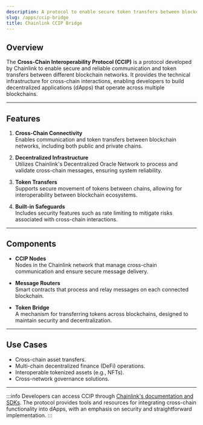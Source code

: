 ```yaml
---
description: A protocol to enable secure token transfers between blockchain networks
slug: /apps/ccip-bridge
title: Chainlink CCIP Bridge
---
```


## Overview

The **Cross-Chain Interoperability Protocol (CCIP)** is a protocol developed by Chainlink to enable secure and reliable communication and token transfers between different blockchain networks. It provides the technical infrastructure for cross-chain interactions, enabling developers to build decentralized applications (dApps) that operate across multiple blockchains.

---

## Features

1. **Cross-Chain Connectivity**  
   Enables communication and token transfers between blockchain networks, including both public and private chains.

2. **Decentralized Infrastructure**  
   Utilizes Chainlink's Decentralized Oracle Network to process and validate cross-chain messages, ensuring system reliability.

3. **Token Transfers**  
   Supports secure movement of tokens between chains, allowing for interoperability between blockchain ecosystems.

4. **Built-in Safeguards**  
   Includes security features such as rate limiting to mitigate risks associated with cross-chain interactions.

---

## Components

- **CCIP Nodes**  
  Nodes in the Chainlink network that manage cross-chain communication and ensure secure message delivery.

- **Message Routers**  
  Smart contracts that process and relay messages on each connected blockchain.

- **Token Bridge**  
  A mechanism for transferring tokens across blockchains, designed to maintain security and decentralization.

---

## Use Cases

- Cross-chain asset transfers.
- Multi-chain decentralized finance (DeFi) operations.
- Interoperable tokenized assets (e.g., NFTs).
- Cross-network governance solutions.

---

:::info
Developers can access CCIP through [Chainlink's documentation and SDKs](https://docs.chain.link/ccip). The protocol provides tools and resources for integrating cross-chain functionality into dApps, with an emphasis on security and straightforward implementation.
:::